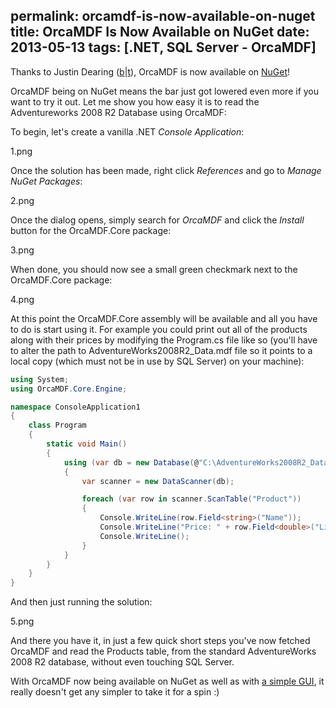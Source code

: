 permalink: orcamdf-is-now-available-on-nuget
title: OrcaMDF Is Now Available on NuGet
date: 2013-05-13
tags: [.NET, SQL Server - OrcaMDF]
---
Thanks to Justin Dearing ([b](http://www.justaprogrammer.net/)|[t](https://twitter.com/zippy1981)), OrcaMDF is now available on [NuGet](https://www.nuget.org/packages/OrcaMDF.Core)!

<!-- more -->

OrcaMDF being on NuGet means the bar just got lowered even more if you want to try it out. Let me show you how easy it is to read the Adventureworks 2008 R2 Database using OrcaMDF:

To begin, let's create a vanilla .NET *Console Application*:

1.png

Once the solution has been made, right click *References* and go to *Manage NuGet Packages*:

2.png

Once the dialog opens, simply search for *OrcaMDF* and click the *Install* button for the OrcaMDF.Core package:

3.png

When done, you should now see a small green checkmark next to the OrcaMDF.Core package:

4.png

At this point the OrcaMDF.Core assembly will be available and all you have to do is start using it. For example you could print out all of the products along with their prices by modifying the Program.cs file like so (you'll have to alter the path to AdventureWorks2008R2_Data.mdf file so it points to a local copy (which must not be in use by SQL Server) on your machine):

```csharp
using System;
using OrcaMDF.Core.Engine;

namespace ConsoleApplication1
{
	class Program
	{
		static void Main()
		{
			using (var db = new Database(@"C:\AdventureWorks2008R2_Data.mdf"))
			{
				var scanner = new DataScanner(db);

				foreach (var row in scanner.ScanTable("Product"))
				{
					Console.WriteLine(row.Field<string>("Name"));
					Console.WriteLine("Price: " + row.Field<double>("ListPrice"));
					Console.WriteLine();
				}
			}
		}
	}
}
```

And then just running the solution:

5.png

And there you have it, in just a few quick short steps you've now fetched OrcaMDF and read the Products table, from the standard AdventureWorks 2008 R2 database, without even touching SQL Server.

With OrcaMDF now being available on NuGet as well as with [a simple GUI](http://improve.dk/orcamdf-studio-release-feature-recap/), it really doesn't get any simpler to take it for a spin :)
